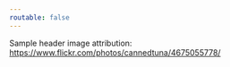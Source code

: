 ```yaml
---
routable: false
---
```

<!---this is part of the Course Companion B3 theme-->
Sample header image attribution: https://www.flickr.com/photos/cannedtuna/4675055778/
